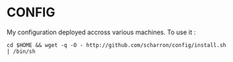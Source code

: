 CONFIG
======

My configuration deployed accross various machines.
To use it : 

    cd $HOME && wget -q -O - http://github.com/scharron/config/install.sh | /bin/sh

